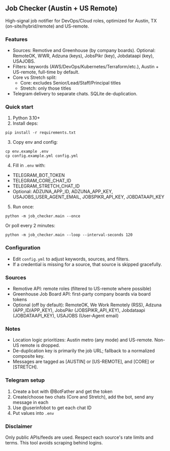 ## Job Checker (Austin + US Remote)

High-signal job notifier for DevOps/Cloud roles, optimized for Austin, TX (on-site/hybrid/remote) and US-remote.

### Features
- Sources: Remotive and Greenhouse (by company boards). Optional: RemoteOK, WWR, Adzuna (keys), JobsPikr (key), Jobdataapi (key), USAJOBS.
- Filters: keywords (AWS/DevOps/Kubernetes/Terraform/etc.), Austin + US-remote, full-time by default.
- Core vs Stretch split:
  - Core: excludes Senior/Lead/Staff/Principal titles
  - Stretch: only those titles
- Telegram delivery to separate chats. SQLite de-duplication.

### Quick start
1) Python 3.10+
2) Install deps:
```
pip install -r requirements.txt
```
3) Copy env and config:
```
cp env.example .env
cp config.example.yml config.yml
```
4) Fill in `.env` with:
- TELEGRAM_BOT_TOKEN
- TELEGRAM_CORE_CHAT_ID
- TELEGRAM_STRETCH_CHAT_ID
 - Optional: ADZUNA_APP_ID, ADZUNA_APP_KEY, USAJOBS_USER_AGENT_EMAIL, JOBSPIKR_API_KEY, JOBDATAAPI_KEY

5) Run once:
```
python -m job_checker.main --once
```

Or poll every 2 minutes:
```
python -m job_checker.main --loop --interval-seconds 120
```

### Configuration
- Edit `config.yml` to adjust keywords, sources, and filters.
- If a credential is missing for a source, that source is skipped gracefully.

### Sources
- Remotive API: remote roles (filtered to US-remote where possible)
- Greenhouse Job Board API: first-party company boards via board tokens
- Optional (off by default): RemoteOK, We Work Remotely (RSS), Adzuna (APP_ID/APP_KEY), JobsPikr (JOBSPIKR_API_KEY), Jobdataapi (JOBDATAAPI_KEY), USAJOBS (User-Agent email)

### Notes
- Location logic prioritizes: Austin metro (any mode) and US-remote. Non-US remote is dropped.
- De-duplication key is primarily the job URL; fallback to a normalized composite key.
- Messages are tagged as [AUSTIN] or [US-REMOTE], and [CORE] or [STRETCH].

### Telegram setup
1) Create a bot with @BotFather and get the token
2) Create/choose two chats (Core and Stretch), add the bot, send any message in each
3) Use @userinfobot to get each chat ID
4) Put values into `.env`

### Disclaimer
Only public APIs/feeds are used. Respect each source's rate limits and terms. This tool avoids scraping behind logins.


